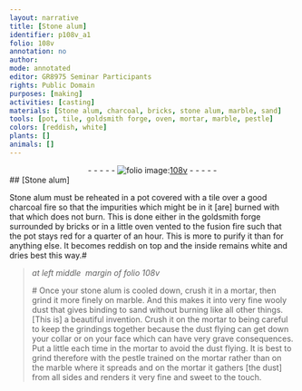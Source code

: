 ```yaml
---
layout: narrative
title: [Stone alum]
identifier: p108v_a1
folio: 108v
annotation: no
author:
mode: annotated
editor: GR8975 Seminar Participants
rights: Public Domain
purposes: [making]
activities: [casting]
materials: [Stone alum, charcoal, bricks, stone alum, marble, sand]
tools: [pot, tile, goldsmith forge, oven, mortar, marble, pestle]
colors: [reddish, white]
plants: []
animals: []
---
```


 <div class="folio" align="center">- - - - - <a href="http://gallica.bnf.fr/ark:/12148/btv1b10500001g/f222.image" target="_blank"><img src="https://cu-mkp.github.io/GR8975-edition/assets/photo-icon.png" alt="folio image: " style="display:inline-block; margin-bottom:-3px;"/>108v</a> - - - - - </div>  
## [Stone alum]

 
<span class="activity"></span><span class="material">Stone alum</span> must be reheated in a <span class="tool">pot</span> covered with a <span class="tool">tile</span> over a good <span class="material">charcoal</span> fire so that the impurities which might be in it [are] burned with that which does not burn. This is done either in the <span class="tool">goldsmith forge</span> surrounded by <span class="material">bricks</span> or in a little <span class="tool">oven</span> vented to the fusion fire such that the <span class="tool">pot</span> stays red for a quarter of an <span class="time">hour</span>. This is more to purify it than for anything else. It becomes <span class="color">reddish</span> on top and the inside remains <span class="color">white</span> and dries best this way.#
 
> *at left middle  margin of folio 108v*
> 
> <span class="activity"></span> # Once your <span class="material">stone alum</span> is cooled down, crush it in a <span class="tool">mortar</span>, then grind it more finely on <span class="tool"><span class="material">marble</span></span>. And this makes it into very fine wooly dust that gives binding to <span class="material">sand</span> without burning like all other things. [This is] a beautiful invention. Crush it on the <span class="tool">mortar</span> to being careful to keep the grindings together because the dust flying can get down your collar or on your face which can have very grave consequences. Put a little each time in the <span class="tool">mortar</span> to avoid the dust flying. It is best to grind therefore with the <span class="tool">pestle</span> trained on the <span class="tool">mortar</span> rather than on the <span class="tool"><span class="material">marble</span></span> where it spreads and on the <span class="tool">mortar</span> it gathers [the dust] from all sides and renders it very fine and sweet to the touch.
 